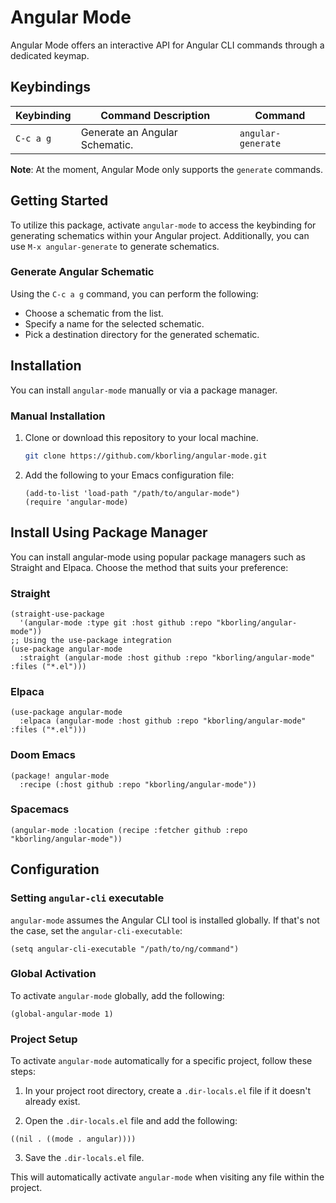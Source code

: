 # Angular Mode

Angular Mode offers an interactive API for Angular CLI commands through a dedicated keymap.

## Keybindings

| Keybinding | Command Description            | Command            |
|------------|--------------------------------|--------------------|
| `C-c a g`  | Generate an Angular Schematic. | `angular-generate` |

**Note**: At the moment, Angular Mode only supports the `generate` commands.

## Getting Started

To utilize this package, activate `angular-mode` to access the keybinding for generating schematics within your Angular project. Additionally, you can use `M-x angular-generate` to generate schematics.

### Generate Angular Schematic

Using the `C-c a g` command, you can perform the following:

- Choose a schematic from the list.
- Specify a name for the selected schematic.
- Pick a destination directory for the generated schematic.

## Installation

You can install `angular-mode` manually or via a package manager.

### Manual Installation

1. Clone or download this repository to your local machine.

   ```sh
   git clone https://github.com/kborling/angular-mode.git
   ```

2. Add the following to your Emacs configuration file:

   ```elisp
   (add-to-list 'load-path "/path/to/angular-mode")
   (require 'angular-mode)
   ```

## Install Using Package Manager
You can install angular-mode using popular package managers such as Straight and Elpaca. Choose the method that suits your preference:

### Straight
```elisp
(straight-use-package
  '(angular-mode :type git :host github :repo "kborling/angular-mode"))
;; Using the use-package integration
(use-package angular-mode
  :straight (angular-mode :host github :repo "kborling/angular-mode" :files ("*.el")))
```

### Elpaca
```elisp
(use-package angular-mode
  :elpaca (angular-mode :host github :repo "kborling/angular-mode" :files ("*.el")))
```

### Doom Emacs
```elisp
(package! angular-mode
  :recipe (:host github :repo "kborling/angular-mode"))
```

### Spacemacs
```elisp
(angular-mode :location (recipe :fetcher github :repo "kborling/angular-mode"))
```

## Configuration

### Setting `angular-cli` executable

`angular-mode` assumes the Angular CLI tool is installed globally. If that's not the case, set the `angular-cli-executable`:

```elisp
(setq angular-cli-executable "/path/to/ng/command")
```

### Global Activation
To activate `angular-mode` globally, add the following:
```elisp
(global-angular-mode 1)
```

### Project Setup
To activate `angular-mode` automatically for a specific project, follow these steps:

1. In your project root directory, create a `.dir-locals.el` file if it doesn't already exist.

2. Open the `.dir-locals.el` file and add the following:

```elisp
((nil . ((mode . angular))))
```

3. Save the `.dir-locals.el` file.

This will automatically activate `angular-mode` when visiting any file within the project.
